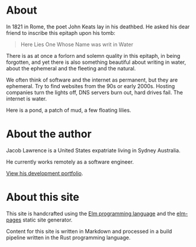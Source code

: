 # About

In 1821 in Rome, the poet John Keats lay in his deathbed. He asked his dear friend to inscribe this epitaph upon his tomb:

> Here Lies One Whose Name was writ in Water

There is as at once a forlorn and solemn quality in this epitaph, in being forgotten, and yet there is also something beautiful about writing in water, about the ephemeral and the fleeting and the natural.

We often think of software and the internet as permanent, but they are ephemeral. Try to find websites from the 90s or early 2000s. Hosting companies turn the lights off, DNS servers burn out, hard drives fail.
The internet is water.

Here is a pond, a patch of mud, a few floating lilies.

# About the author

Jacob Lawrence is a United States expatriate living in Sydney Australia.

He currently works remotely as a software engineer.

[View his development portfolio](https://indimeco.github.io/portfolio/).

# About this site

This site is handcrafted using the [Elm programming language](https://elm-lang.org/) and the [elm-pages](https://elm-pages.com/) static site generator.

Content for this site is written in Markdown and processed in a build pipeline written in the Rust programming language.